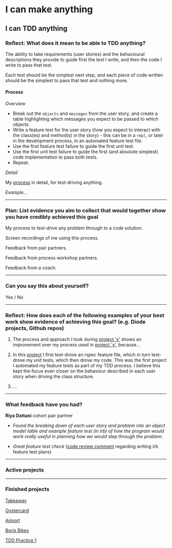 # I can make anything

## I can TDD anything

### Reflect: What does it mean to be able to TDD anything?

The ability to take requirements (user stories) and the behavioural descriptions they provide to guide first the test I write, and then the code I write to pass that test.

Each test should be the simplest next step, and each piece of code written should be the simplest to pass that test and nothing more.


#### Process

_Overview_

- Break out the `objects` and `messages` from the user story, and create a table highlighting which messages you expect to be passed to which objects.
- Write a feature test for the user story (how you expect to interact with the class(es) and method(s) in the story) - this can be in a `repl`, or later in the development process, in an automated feature test file.
- Use the first feature test failure to guide the first unit test.
- Use the first unit test failure to guide the first (and absolute simplest) code implementation to pass both tests.
- Repeat.


_Detail_

My [process](https://github.com/mattTea/Portfolio/blob/master/processes/tdd.md) in detail, for test-driving anything.


_Example..._



------

### Plan: List evidence you aim to collect that would together show you have credibly achieved this goal

My process to test-drive any problem through to a code solution.

Screen recordings of me using this process.

Feedback from pair partners.

Feedback from process workshop partners.

Feedback from a coach.


------

### Can you say this about yourself? 

Yes / No


------

### Reflect: How does each of the following examples of your best work show evidence of achieving this goal? (e.g. Diode projects, Github repos)

1. The process and approach I took during [project 'x']() shows an improvement over my process used in [project 'y'](), because...

2. In this [project]() I first test-drove an rspec feature file, which in turn test-drove my unit tests, which then drove my code. This was the first project I automated my feature tests as part of my TDD process. I believe this kept the focus even closer on the behaviour described in each user story when driving the class structure.

3. ...


------

### What feedback have you had?

**Riya Dattani** cohort pair partner

  - _Found the breaking down of each user story and problem into an object model table and example feature test (in irb) of how the program would work really useful in planning how we would step through the problem._

  - _Great feature test check_ ([code review comment](https://github.com/makersacademy/airport_challenge/pull/1328#discussion_r264163812) regarding writing irb feature test plans)


------

### Active projects


------

### Finished projects

[Takeaway](https://github.com/mattTea/Portfolio/blob/master/projects/takeaway.md)

[Oystercard](https://github.com/mattTea/Portfolio/blob/master/projects/oystercard.md)

[Airport](https://github.com/mattTea/Portfolio/blob/master/projects/airport.md)

[Boris Bikes](https://github.com/mattTea/Portfolio/blob/master/projects/boris_bikes.md)

[TDD Practice 1](https://github.com/mattTea/Portfolio/blob/master/projects/tdd_practice_1.md)
